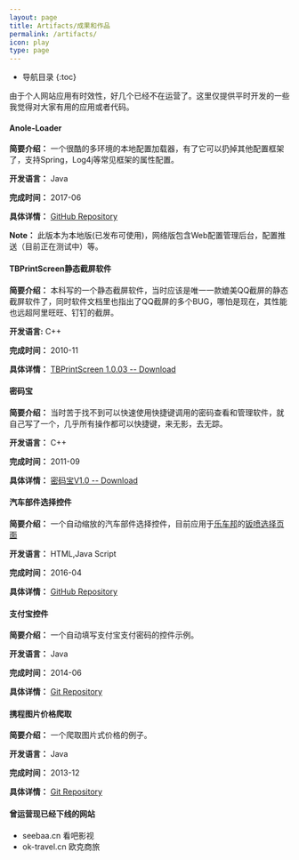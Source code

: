 ```yaml
---
layout: page
title: Artifacts/成果和作品
permalink: /artifacts/
icon: play
type: page
---
```


* 导航目录
{:toc}


由于个人网站应用有时效性，好几个已经不在运营了。这里仅提供平时开发的一些我觉得对大家有用的应用或者代码。

#### **Anole-Loader**
**简要介绍：** 一个很酷的多环境的本地配置加载器，有了它可以扔掉其他配置框架了，支持Spring，Log4j等常见框架的属性配置。

**开发语言：** Java

**完成时间：** 2017-06

**具体详情：** [GitHub Repository](https://github.com/tbwork/anole-loader)

**Note：** 此版本为本地版(已发布可使用)，网络版包含Web配置管理后台，配置推送（目前正在测试中）等。

#### **TBPrintScreen静态截屏软件**

**简要介绍：** 本科写的一个静态截屏软件，当时应该是唯一一款媲美QQ截屏的静态截屏软件了，同时软件文档里也指出了QQ截屏的多个BUG，哪怕是现在，其性能也远超阿里旺旺、钉钉的截屏。

**开发语言:** C++

**完成时间：** 2010-11

**具体详情：** [TBPrintScreen 1.0.03 -- Download](http://7xpe43.com1.z0.glb.clouddn.com/WaveSoft%E9%9D%99%E6%80%81%E6%88%AA%E5%B1%8F1.0.0.3.rar)

#### **密码宝**
**简要介绍：** 当时苦于找不到可以快速使用快捷键调用的密码查看和管理软件，就自己写了一个，几乎所有操作都可以快捷键，来无影，去无踪。

**开发语言：** C++

**完成时间：** 2011-09

**具体详情：** [密码宝V1.0 -- Download](http://7xpe43.com1.z0.glb.clouddn.com/%E5%AF%86%E7%A0%81%E5%AE%9D%E5%AE%89%E8%A3%85%E5%8C%85.rar)

#### **汽车部件选择控件**
**简要介绍：** 一个自动缩放的汽车部件选择控件，目前应用于[乐车邦](http://www.lechebang.com/)的[钣喷选择页面](https://m.lechebang.com/paint/index)

**开发语言：** HTML,Java Script

**完成时间：** 2016-04

**具体详情：** [GitHub Repository](https://github.com/tbwork/PloySelectArea)


#### **支付宝控件**
**简要介绍：** 一个自动填写支付宝支付密码的控件示例。

**开发语言：** Java

**完成时间：** 2014-06

**具体详情：** [Git Repository](https://github.com/tbwork/alipay_edit_typer)


#### **携程图片价格爬取**
**简要介绍：** 一个爬取图片式价格的例子。

**开发语言：** Java

**完成时间：** 2013-12

**具体详情：** [Git Repository](https://github.com/tbwork/Ctrip_price_recognizer)



#### **曾运营现已经下线的网站**
* seebaa.cn 看吧影视
* ok-travel.cn 欧克商旅
